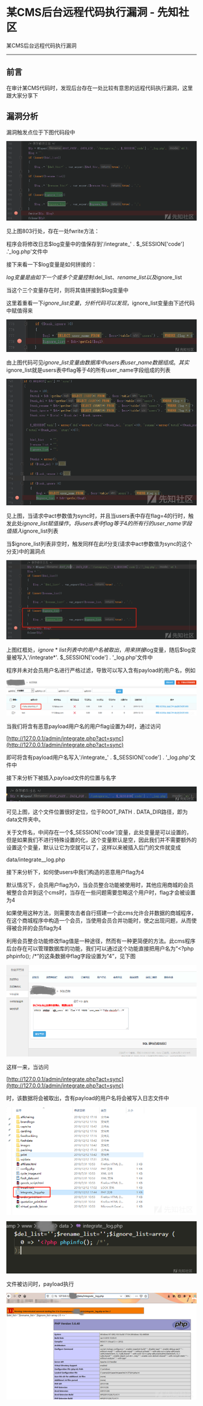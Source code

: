 

# 某CMS后台远程代码执行漏洞 - 先知社区

某CMS后台远程代码执行漏洞

- - -

## 前言

在审计某CMS代码时，发现后台存在一处比较有意思的远程代码执行漏洞，这里跟大家分享下

## 漏洞分析

漏洞触发点位于下图代码段中

[![](assets/1704850579-7ced7f47efb6378e6fa8c3b501fc9af6.png)](https://xzfile.aliyuncs.com/media/upload/picture/20191220162647-768caf50-2302-1.png)

见上图803行处，存在一处fwrite方法：

程序会将修改日志$log变量中的值保存到'/integrate\_' . $\_SESSION\['code'\] .'\_log.php'文件中

接下来看一下$log变量是如何拼接的：

$log变量是由如下一个或多个变量控制:$del\_list、$rename\_list以及$ignore\_list

当这个三个变量存在时，则将其值拼接到$log变量中

这里着重看一下$ignore\_list变量，分析代码可以发现，$ignore\_list变量由下述代码中赋值得来

[![](assets/1704850579-8dd2c8f47a0fe7d52e8906e4994aba2e.png)](https://xzfile.aliyuncs.com/media/upload/picture/20191220162655-7ba47e28-2302-1.png)

由上图代码可见$ignore\_list变量由数据库中users表user\_name数据组成。其实$ignore\_list就是users表中flag等于4的所有user\_name字段组成的列表

[![](assets/1704850579-ee8bd97a35fe029993aa581cc5f75c86.png)](https://xzfile.aliyuncs.com/media/upload/picture/20191220162703-804630b6-2302-1.png)

见上图，当请求中act参数值为sync时，并且当users表中存在flag=4的行时，触发此处$ignore\_list赋值操作，将users表中flag等于4的所有行的user\_name字段值插入$ignore\_list列表

当$ignore\_list列表非空时，触发同样在此if分支(请求中act参数值为sync的这个分支)中的漏洞点

[![](assets/1704850579-0312beb13952c9e7f76913a7f21dcb77.png)](https://xzfile.aliyuncs.com/media/upload/picture/20191220162714-86f223fc-2302-1.png)

上图红框处，$ignore*list列表中的用户名被取出，用来拼接$log变量，随后$log变量被写入'/integrate*'. $\_SESSION\['code'\] . '\_log.php'文件中

程序并未对会员用户名进行严格过滤，导致可以写入含有payload的用户名，例如

[![](assets/1704850579-b2a59a7e8bf3a013a2ee6484c133926b.png)](https://xzfile.aliyuncs.com/media/upload/picture/20191220162724-8cce1ea2-2302-1.png)

当我们将含有恶意payload用户名的用户flag设置为4时，通过访问

[http://127.0.0.1/admin/integrate.php?act=sync](http://127.0.0.1/admin/integrate.php?act=sync)

即可将含有payload用户名写入'/integrate\_' . $\_SESSION\['code'\] . '\_log.php'文件中

接下来分析下被插入payload文件的位置与名字

[![](assets/1704850579-ee176a8e3e86c99f08b07c7f2e4c4900.png)](https://xzfile.aliyuncs.com/media/upload/picture/20191220162735-936c3988-2302-1.png)

可见上图，这个文件位置很好定位，位于ROOT\_PATH . DATA\_DIR路径，即为data文件夹中。

关于文件名，中间存在一个$\_SESSION\['code'\]变量，此处变量是可以设置的，但是如果我们不进行特殊设置的化，这个变量默认是空，因此我们并不需要额外的设置这个变量，默认让它为空就可以了，这样以来被插入后门的文件就变成

data/integrate\_\_log.php

接下来分析下，如何使users中我们构造的恶意用户flag为4

默认情况下，会员用户flag为0，当会员整合功能被使用时，其他应用商城的会员被整合合并到这个cms时，当存在一些问题需要忽略这个用户时，flag才会被设置为4

如果使用这种方法，则需要攻击者自行搭建一个此cms允许合并数据的商城程序，在这个商城程序中构造一个会员，当使用会员合并功能时，使之出现问题，从而使得被合并的会员flag为4

利用会员整合功能修改flag值是一种途径，然而有一种更简便的方法。此cms程序后台存在可以管理数据库的功能，我们可以通过这个功能直接把用户名为”<?php phpinfo(); /\*”的这条数据中flag字段设置为”4”，见下图

[![](assets/1704850579-f54ed4d0e00626b03b1be58ae34951d3.png)](https://xzfile.aliyuncs.com/media/upload/picture/20191220162744-9867b278-2302-1.png)

这样一来，当访问

[http://127.0.0.1/admin/integrate.php?act=sync](http://127.0.0.1/admin/integrate.php?act=sync)

时，该数据将会被取出，含有payload的用户名将会被写入日志文件中

[![](assets/1704850579-b09aa14c512d314cb26df60b03cb21b9.png)](https://xzfile.aliyuncs.com/media/upload/picture/20191220162751-9ca610be-2302-1.png)

[![](assets/1704850579-afa92983e2475a8152237d616d65e013.png)](https://xzfile.aliyuncs.com/media/upload/picture/20191220162817-ac3dea1a-2302-1.png)

文件被访问时，payload执行

[![](assets/1704850579-663464d888fd5f376245a4175a138847.png)](https://xzfile.aliyuncs.com/media/upload/picture/20191220162828-b2ec022a-2302-1.png)
